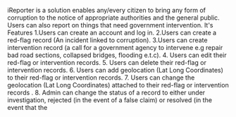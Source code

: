 iReporter is a solution enables any/every citizen to bring any form of corruption to the notice of appropriate authorities and the general public. Users can also report on things that need government intervention.
It's Features
1.Users can create an account and log in.
2.Users can create a red-flag record (An incident linked to corruption).
3.Users can create intervention record (a call for a government agency to intervene e.g repair bad road sections, collapsed bridges, flooding e.t.c).
4. Users can edit their red-flag or intervention records.
5. Users can delete their red-flag or intervention records.
6. Users can add geolocation (Lat Long Coordinates) to their red-flag or intervention
records.
7. Users can change the geolocation (Lat Long Coordinates) attached to their red-flag or
intervention records .
8. Admin can change the status of a record to either under investigation, rejected (in the
event of a false claim) or resolved (in the event that the

